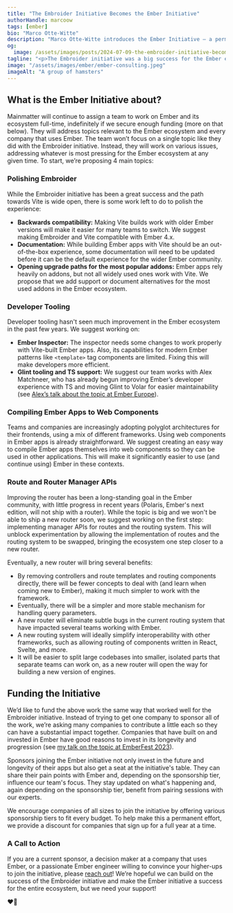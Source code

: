 ```yaml
---
title: "The Embroider Initiative Becomes the Ember Initiative"
authorHandle: marcoow
tags: [ember]
bio: "Marco Otte-Witte"
description: "Marco Otte-Witte introduces the Ember Initiative – a permanent effort to advance the Ember ecosystem, building on the success of the Embroider Initiative."
og:
  image: /assets/images/posts/2024-07-09-the-embroider-initiative-becomes-the-ember-initiative/og-image.png
tagline: "<p>The Embroider initiative was a big success for the Ember ecosystem. Having two engineers work full-time on Embroider for a year allowed us to reach a point where new Ember apps can now be built with Vite from the start. It might not be as easy for teams working on slightly older Ember versions, but the path to Vite is open. Most teams just need to update their apps to the latest Ember version to get on to Vite.</p> <p>While the Embroider initiative has come to a successful end, we don’t want to stop pushing the Ember ecosystem forward. The success of the initiative has shown that crowd-funded work on Ember is effective: companies see the reasons to invest, and we can reach our goals, which have real value for everyone in the ecosystem. That’s why we’re proposing to turn the Embroider initiative into a permanent effort – the <strong>Ember Initiative</strong>.</p>"
image: "/assets/images/ember/ember-consulting.jpeg"
imageAlt: "A group of hamsters"
---
```


## What is the Ember Initiative about?

Mainmatter will continue to assign a team to work on Ember and its ecosystem full-time, indefinitely if we secure enough funding (more on that below). They will address topics relevant to the Ember ecosystem and every company that uses Ember. The team won’t focus on a single topic like they did with the Embroider initiative. Instead, they will work on various issues, addressing whatever is most pressing for the Ember ecosystem at any given time. To start, we’re proposing 4 main topics:

### Polishing Embroider

While the Embroider initiative has been a great success and the path towards Vite is wide open, there is some work left to do to polish the experience:

- **Backwards compatibility:** Making Vite builds work with older Ember versions will make it easier for many teams to switch. We suggest making Embroider and Vite compatible with Ember 4.x.
- **Documentation:** While building Ember apps with Vite should be an out-of-the-box experience, some documentation will need to be updated before it can be the default experience for the wider Ember community.
- **Opening upgrade paths for the most popular addons:** Ember apps rely heavily on addons, but not all widely used ones work with Vite. We propose that we add support or document alternatives for the most used addons in the Ember ecosystem.

### Developer Tooling

Developer tooling hasn't seen much improvement in the Ember ecosystem in the past few years. We suggest working on:

- **Ember Inspector:** The inspector needs some changes to work properly with Vite-built Ember apps. Also, its capabilities for modern Ember patterns like `<template>` tag components are limited. Fixing this will make developers more efficient.
- **Glint tooling and TS support:** We suggest our team works with Alex Matchneer, who has already begun improving Ember’s developer experience with TS and moving Glint to Volar for easier maintainability (see [Alex’s talk about the topic at Ember Europe](https://www.youtube.com/watch?v=6zy4nLHj83g)).

### Compiling Ember Apps to Web Components

Teams and companies are increasingly adopting polyglot architectures for their frontends, using a mix of different frameworks. Using web components in Ember apps is already straightforward. We suggest creating an easy way to compile Ember apps themselves into web components so they can be used in other applications. This will make it significantly easier to use (and continue using) Ember in these contexts.

### Route and Router Manager APIs

Improving the router has been a long-standing goal in the Ember community, with little progress in recent years (Polaris, Ember's next edition, will not ship with a router). While the topic is big and we won't be able to ship a new router soon, we suggest working on the first step: implementing manager APIs for routes and the routing system. This will unblock experimentation by allowing the implementation of routes and the routing system to be swapped, bringing the ecosystem one step closer to a new router.

Eventually, a new router will bring several benefits:

- By removing controllers and route templates and routing components directly, there will be fewer concepts to deal with (and learn when coming new to Ember), making it much simpler to work with the framework.
- Eventually, there will be a simpler and more stable mechanism for handling query parameters.
- A new router will eliminate subtle bugs in the current routing system that have impacted several teams working with Ember.
- A new routing system will ideally simplify interoperability with other frameworks, such as allowing routing of components written in React, Svelte, and more.
- It will be easier to split large codebases into smaller, isolated parts that separate teams can work on, as a new router will open the way for building a new version of engines.

## Funding the Initiative

We’d like to fund the above work the same way that worked well for the Embroider initiative. Instead of trying to get one company to sponsor all of the work, we’re asking many companies to contribute a little each so they can have a substantial impact together. Companies that have built on and invested in Ember have good reasons to invest in its longevity and progression (see [my talk on the topic at EmberFest 2023](https://www.youtube.com/watch?v=QMUm6UOoNRs)).

Sponsors joining the Ember initiative not only invest in the future and longevity of their apps but also get a seat at the initiative's table. They can share their pain points with Ember and, depending on the sponsorship tier, influence our team's focus. They stay updated on what's happening and, again depending on the sponsorship tier, benefit from pairing sessions with our experts.

We encourage companies of all sizes to join the initiative by offering various sponsorship tiers to fit every budget. To help make this a permanent effort, we provide a discount for companies that sign up for a full year at a time.

### A Call to Action

If you are a current sponsor, a decision maker at a company that uses Ember, or a passionate Ember engineer willing to convince your higher-ups to join the initiative, please [reach out](https://mainmatter.com/contact/)! We’re hopeful we can build on the success of the Embroider initiative and make the Ember initiative a success for the entire ecosystem, but we need your support!

❤️🐹
